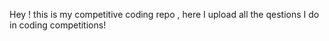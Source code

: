 Hey ! this is my competitive coding repo , here I upload all the qestions I do in coding competitions!
